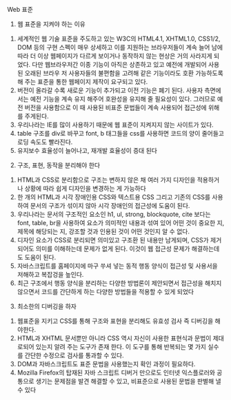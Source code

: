 Web 표준

1. 웹 표준을 지켜야 하는 이유
1) 세계적인 웹 기술 표준을 주도하고 있는 W3C의 HTML4.1, XHTML1.0, CSS1/2, DOM 등의 구현 스펙이 매우 상세하고 이를 지원하는 브라우저들이 계속 늘어 남에 따라
더 이상 웹페이지가 다르게 보이거나 동작하지 않는 현상은 거의 사라지게 되었다. 다만 웹브라우저간 이종 기능이 아직은 상존하고 있고 예전에 개발되어 사용된 오래된 브라우
저 사용자들의 불편함을 고려해 같은 기능이라도 호환 가능하도록 해 주는 표준을 통한 웹페이지 제작이 요구되고 있다. 
2) 버전이 올라갈 수록 새로운 기능이 추가되고 이전 기능은 폐기 된다. 사용자 측면에서는 예전 기능을 계속 유지 해주어 호완성을 유지해 줄 필요성이 있다.
그러므로 예전 버전을 사용함으로 이 때 사용된 비표준 문법들이 계속 사용되어 접근성에 위해를 주게된다.
3) 우리나라는 IE를 많이 사용하기 때문에 웹 표준이 지켜지지 않는 사이트가 있다.
4) table 구조를 div로 바꾸고 font, b 태그들을 css를 사용하면 코드의 양이 줄어들고 로딩 속도도 빨라진다.
5) 유지보수 효율성이 늘어나고, 재개발 효율성이 증대 된다

2. 구조, 표현, 동작을 분리해야 한다
1) HTML과 CSS로 분리함으로 구조는 변하지 않은 채 여러 가지 디자인을 적용하거나 상황에 따라 쉽게 디자인을 변경하는 게 가능하다
2) 한 개의 HTML과 시각 장애인용 CSS와 텍스트용 CSS 그리고 기존의 CSS를 사용하여 문서의 구조가 섞이지 않아 시각 장애인의 접근성에 도움이 된다.
3) 우리나라는 문서의 구조적인 요소인 h1, ul, strong, blockquote, cite 보다는 font, table, br을 사용하여 요소가 의미적인 내용과 섞여 있어 어떤 것이 중요한 지, 제목에 해당되는 지, 
강조할 것과 인용된 것이 어떤 것인지 알 수 없다.
4) 디자인 요소가 CSS로 분리되면 의미있고 구조환 된 내용만 남게되며, CSS가 제거되어도 의미를 이해하는데 문제가 없게 된다. 이것이 웹 접근성 문제가 해결하는데도 도움이 된다.
5) 자바스크립트를 홈페이지에 마구 쑤셔 넣는 동적 행동 양식이 접근성 및 사용서을 저해하고 복잡겅을 높인다. 
6) 최근  구조에서 행동 양식을 분리하는 다양한 방법론이 제안되면서 접근성을 해치지 않으면서 코드를 간단하게 하는 다양한 방법들을 적용할 수 있게 되었다

3. 최소한의 디버깅을 하자
1) 웹표준을 지키고 CSS를 통해 구조와 표현을 분리해도 유효성 검사 즉 디버깅을 해야한다.
2) HTML과 XHTML 문서뿐만 아니라 CSS 역시 자신이 사용한 표현식과 문법이 제대로되어 있는지 알려 주는 도구가 존재 한다. 
이 도구를 통해 반복되는 몇 가지 실수를 간단한 수정으로 검사를 통과할 수 있다.
3) DOM과 자바스크립트도 표준 문법을 사용했는지 확인 과정이 필요하다.
4) Mozilla Firefox의 탑재된 자바 스크립트 디버거 만으로도 인터넷 익스플로러와 공통으로 생기는 문제점을 발견 해결할 수 있고, 비표준으로 사용된 문법을 판별해 낼 수 있다
